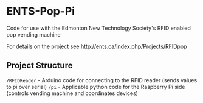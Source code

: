 ENTS-Pop-Pi
===========

Code for use with the Edmonton New Technology Society's RFID enabled pop vending machine

For details on the project see http://ents.ca/index.php/Projects/RFIDpop

## Project Structure
`/RFIDReader` - Arduino code for connecting to the RFID reader (sends values to pi over serial)
`/pi` - Applicable python code for the Raspberry Pi side (controls vending machine and coordinates devices)
